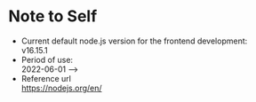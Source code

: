 # Note to Self
* Current default node.js version for the frontend development:  
v16.15.1
* Period of use:  
2022-06-01 -->
* Reference url  
https://nodejs.org/en/
